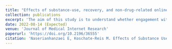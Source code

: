 ```yaml
---
title: "Effects of substance-use, recovery, and non-drug-related online community participation on risk of a use episode during remission from opioid use disorder (OUD): A longitudinal observational study."
collection: publications
excerpt: 'The aim of this study is to understand whether engagement with a variety of Reddit subforums (subreddits) provides those who are recovering from opioid addiction with social capital, thereby reducing their risk of relapse across several years. More specifically, it examines the different effects that engagement with subreddits related to substance use, recovery, and non-using interests, respectively, have.'
date: 2022-08-14 (Expected)
venue: 'Journal of Medical Internet Research'
paperurl: 'https://doi.org/10.2196/36555'
citation: 'Naserianhanzaei E, Koschate-Reis M. Effects of Substance Use, Recovery, and Non–Drug-Related Online Community Participation on the Risk of a Use Episode During Remission From Opioid Use Disorder: Longitudinal Observational Study. Journal of Medical Internet Research. 31/05/2022:36555 (forthcoming/in press)'
---
```


